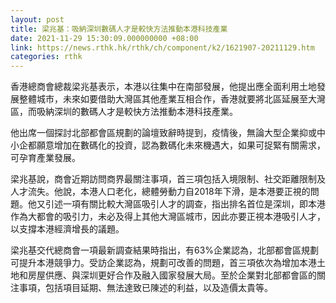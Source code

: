 ```yaml
---
layout: post
title: 梁兆基：吸納深圳數碼人才是較快方法推動本港科技產業
date: 2021-11-29 15:30:09.000000000 +08:00
link: https://news.rthk.hk/rthk/ch/component/k2/1621907-20211129.htm
categories: rthk
---
```


香港總商會總裁梁兆基表示，本港以往集中在南部發展，他提出應全面利用土地發展整體城市，未來如要借助大灣區其他產業互相合作，香港就要將北區延展至大灣區，而吸納深圳的數碼人才是較快方法推動本港科技產業。

他出席一個探討北部都會區規劃的論壇致辭時提到，疫情後，無論大型企業抑或中小企都願意增加在數碼化的投資，認為數碼化未來機遇大，如果可捉緊有關需求，可孕育產業發展。

梁兆基說，商會近期訪問商界最關注事項，首三項包括入境限制、社交距離限制及人才流失。他說，本港人口老化，總體勞動力自2018年下滑，是本港要正視的問題。他又引述一項有關比較大灣區吸引人才的調查，指出排名首位是深圳，即本港作為大都會的吸引力，未必及得上其他大灣區城市，因此亦要正視本港吸引人才，以支撐本港經濟增長的議題。

梁兆基交代總商會一項最新調查結果時指出，有63%企業認為，北部都會區規劃可提升本港競爭力。受訪企業認為，規劃可改善的問題，首三項依次為增加本港土地和房屋供應、與深圳更好合作及融入國家發展大局。至於企業對北部都會區的關注事項，包括項目延期、無法達致已陳述的利益，以及造價太貴等。
